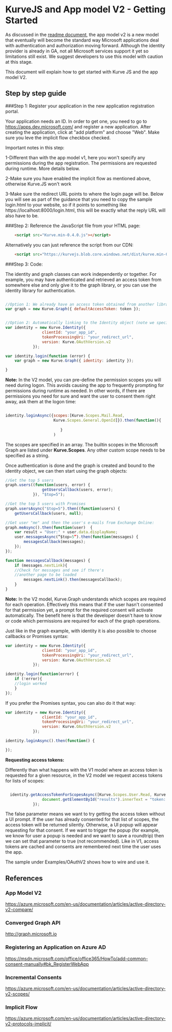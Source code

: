 # KurveJS and App model V2 - Getting Started

As discussed in the <a href="../../README.md">readme document</a>, the app model v2 is a new model that eventually will become the standard way Microsoft applications deal with authentication and authorization moving forward. Although the identity provider is already in GA, not all Microsoft services support it yet so limitations still exist. We suggest developers to use this model with caution at this stage.

This document will explain how to get started with Kurve JS and the app model V2.


## Step by step guide

###Step 1: Register your application in the new application registration portal.

Your application needs an ID. In order to get one, you need to go to <a href="https://apps.dev.microsoft.com/">https://apps.dev.microsoft.com/</a> and register a new application. After creating the application, click at "add platform" and choose "Web". Make sure you leve the implicit flow checkbox checked.

Important notes in this step:

1-Different than with the app model v1, here you won't specify any permissions during the app registration. The permissions are requested during runtime. More details below.

2-Make sure you have enabled the implicit flow as mentioned above, otherwise Kurve.JS won't work

3-Make sure the redirect URL points to where the login page will be. Below you will see as part of the guidance that you need to copy the sample login.html to your website, so if it points to something like https://localhost:8000/login.html, this will be exactly what the reply URL will also have to be.

###Step 2: Reference the JavaScript file from your HTML page:

```html
    <script src="Kurve.min-0.4.0.js"></script>
```

Alternatively you can just reference the script from our CDN:

```html
    <script src="https://kurvejs.blob.core.windows.net/dist/kurve.min-0.4.0.js"></script>
```

###Step 3: Code:


The identity and graph classes can work independently or together. For example, you may have authenticated and retrieved an access token from somewhere else and only give it to the graph library, or you can use the identity library for authentication.

```javascript

//Option 1: We already have an access token obtained from another library:
var graph = new Kurve.Graph({ defaultAccessToken: token });


//Option 2: Automatically linking to the Identity object (note we specify we are working with the app model V2)
var identity = new Kurve.Identity({
                clientId: "your_app_id",
                tokenProcessingUri: "your_redirect_url",
                version: Kurve.OAuthVersion.v2
            });

var identity.login(function (error) {
	var graph = new Kurve.Graph({ identity: identity });

}
```

<b>Note:</b> In the V2 model, you can pre-define the permission scopes you will need during logon. This avoids causing the app to frequently prompting for permissions during runtime as needed. In other words, if there are permissions you need for sure and want the user to consent them right away, ask them at the logon time:


```javascript

identity.loginAsync({scopes:[Kurve.Scopes.Mail.Read,
					 Kurve.Scopes.General.OpenId]}).then(function(){
                     
                     	}
                     )
```

The scopes are specified in an array. The builtin scopes in the Microsoft Graph are listed under <b>Kurve.Scopes</b>. Any other custom scope needs to be specified as a string. 

Once authentication is done and the graph is created and bound to the identity object, we can then start using the graph objects:

```javascript
//Get the top 5 users
graph.users((function(users, error) {
                getUsersCallback(users, error);
            }), "$top=5");

//Get the top 5 users with Promises
graph.usersAsync("$top=5").then((function(users) {
	getUsersCallback(users, null);

//Get user "me" and then the user's e-mails from Exchange Online:
graph.meAsync().then(function(user)  {
	var result = "User:" + user.data.displayName;
    user.messagesAsync(“$top=5”).then(function(messages) {
		messagesCallback(messages);
	});
});

function messagesCallback(messages) {
	if (messages.nextLink){
    //Check for messages and see if there's
    //another page to be loaded
    	messages.nextLink().then(messagesCallback);
    }
}
```

<b>Note:</b> In the V2 model, Kurve.Graph understands which scopes are required for each operation. Effectively this means that if the user hasn't consented for that permission yet, a prompt for the required consent will activate automatically. The benefit here is that the developer doesn't have to know or code which permissions are required for each of the graph operations.

Just like in the graph example, with identity it is also possible to choose callbacks or Promises syntax:

```javascript
var identity = new Kurve.Identity({
                clientId: "your_app_id",
                tokenProcessingUri: "your_redirect_url",
                version: Kurve.OAuthVersion.v2
            });

identity.login(function(error) {
	if (!error){
	//login worked
    }
});
```

If you prefer the Promises syntax, you can also do it that way:

```javascript
var identity = new Kurve.Identity({
                clientId: "your_app_id",
                tokenProcessingUri: "your_redirect_url",
                version: Kurve.OAuthVersion.v2
            });

identity.loginAsync().then(function() {

});
```
<b>Requesting access tokens:</b>

Differently than what happens with the V1 model where an access token is requested for a given resource, in the V2 model we request access tokens for lists of scopes:

```javascript

  identity.getAccessTokenForScopesAsync([Kurve.Scopes.User.Read, Kurve.Scopes.Mail.Read],false).then(function(token)  {
                document.getElementById("results").innerText = "token: " + token;
            });
```

The false parameter means we want to try getting the access token without a UI prompt. If the user has already consented for that list of scopes, the access token will be returned silently. Otherwise, a UI popup will appear requesting for that consent. If we want to trigger the popup (for example, we know for user a popup is needed and we want to save a roundtrip) then we can set that parameter to true (not recommended). Like in V1, access tokens are cached and consents are remembered next time the user uses the app.

The sample under Examples/OAuthV2 shows how to wire and use it.


## References


### App Model V2

<a href="https://azure.microsoft.com/en-us/documentation/articles/active-directory-v2-compare/ ">https://azure.microsoft.com/en-us/documentation/articles/active-directory-v2-compare/ </a>

### Converged Graph API

<a href="http://graph.microsoft.io">http://graph.microsoft.io</a>
 
### Registering an Application on Azure AD

<a href="https://msdn.microsoft.com/office/office365/HowTo/add-common-consent-manually#bk_RegisterWebApp">https://msdn.microsoft.com/office/office365/HowTo/add-common-consent-manually#bk_RegisterWebApp</a>

### Incremental Consents

<a href="https://azure.microsoft.com/en-us/documentation/articles/active-directory-v2-scopes/">https://azure.microsoft.com/en-us/documentation/articles/active-directory-v2-scopes/</a>

### Implicit Flow

<a href="https://azure.microsoft.com/en-us/documentation/articles/active-directory-v2-protocols-implicit/">https://azure.microsoft.com/en-us/documentation/articles/active-directory-v2-protocols-implicit/</a>




